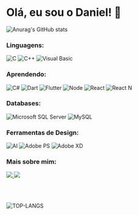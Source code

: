 <h1 align="left">Olá, eu sou o Daniel! 🌱</h1>

![Anurag's GitHub stats](https://github-readme-stats.vercel.app/api?username=d-sabino&count_private=true&show_icons=true&theme=prussian&exclude_repo=android-studio-settings,intellij-idea-settings,pycharm-settings,webstorm-settings,rider-settings,clion-settings,php-storm-settings,ecommerce,cursophp7-dao)

<h3 align="left">Linguagens:</h3>
<p align="left">
  <img alt="C" src="https://img.shields.io/badge/C-00599C?style=for-the-badge&logo=c&logoColor=white"/>
  <img alt="C++" src="https://img.shields.io/badge/C%2B%2B-00599C?style=for-the-badge&logo=c%2B%2B&logoColor=white"/>
  <img alt="Visual Basic" src="https://img.shields.io/badge/Visual%20Basic-5C2D91.svg?style=for-the-badge&logo=visual-basic&logoColor=white"/>
</p>

<!--
<h3 align="left">Frameworks e Bibliotecas:</h3>
<p align="left">
  <img alt="Flutter" src="https://img.shields.io/badge/Flutter-%2302569B.svg?style=for-the-badge&logo=Flutter&logoColor=white"/>
  <img alt="Node" src="https://img.shields.io/badge/node.js-6DA55F?style=for-the-badge&logo=node.js&logoColor=white"/>
  <img alt="React" src="https://img.shields.io/badge/react-%2320232a.svg?style=for-the-badge&logo=react&logoColor=%2361DAFB"/>
</p>
-->
<h3 align="left">Aprendendo:</h3>
<p align="left">
  <img alt="C#" src="https://img.shields.io/badge/c%23-%23239120.svg?style=for-the-badge&logo=c-sharp&logoColor=white"/>
  <img alt="Dart" src="https://img.shields.io/badge/dart-%230175C2.svg?style=for-the-badge&logo=dart&logoColor=white"/>
  <img alt="Flutter" src="https://img.shields.io/badge/Flutter-%2302569B.svg?style=for-the-badge&logo=Flutter&logoColor=white"/>
  <!--
  <img alt="CSS3" src="(https://img.shields.io/badge/css3-%231572B6.svg?style=for-the-badge&logo=css3&logoColor=white"/>
  -->
  
  
  <img alt="Node" src="https://img.shields.io/badge/node.js-6DA55F?style=for-the-badge&logo=node.js&logoColor=white"/>
  <img alt="React" src="https://img.shields.io/badge/react-%2320232a.svg?style=for-the-badge&logo=react&logoColor=%2361DAFB"/>
  
  <!--
  <img alt="HTML5" src="https://img.shields.io/badge/html5-%23E34F26.svg?style=for-the-badge&logo=html5&logoColor=white"/>
  <img alt="JAVASCRIPT" src="https://img.shields.io/badge/javascript-%23323330.svg?style=for-the-badge&logo=javascript&logoColor=%23F7DF1E"/>
  <img alt="Kotlin" src="https://img.shields.io/badge/kotlin-%230095D5.svg?style=for-the-badge&logo=kotlin&logoColor=white"/>
  -->
  <img alt="React N" src="https://img.shields.io/badge/react_native-%2320232a.svg?style=for-the-badge&logo=react&logoColor=%2361DAFB"/>
</p>

<h3 align="left">Databases:</h3>
<p align="left">
  <img alt="Microsoft SQL Server" src="https://img.shields.io/badge/Microsoft%20SQL%20Sever-CC2927?style=for-the-badge&logo=microsoft%20sql%20server&logoColor=white"/>
  <img alt="MySQL" src="https://img.shields.io/badge/mysql-%2300f.svg?style=for-the-badge&logo=mysql&logoColor=white"/>
</p>

<h3 align="left">Ferramentas de Design:</h3>
<p align="left">
  <img alt="AI" src="https://img.shields.io/badge/adobe%20illustrator-%23FF9A00.svg?style=for-the-badge&logo=adobe-illustrator&logoColor=white"/>
  <img alt="Adobe PS" src="https://img.shields.io/badge/adobe%20photoshop-%2331A8FF.svg?style=for-the-badge&logo=adobe-photoshop&logoColor=white"/>
  <img alt="Adobe XD" src="https://img.shields.io/badge/Adobe%20XD-470137?style=for-the-badge&logo=Adobe%20XD&logoColor=#FF61F6"/>
</p>

<h3 align="left">Mais sobre mim:</h3>
  <a href="https://www.linkedin.com/in/daniel-sabino/">
    <img src = "https://img.shields.io/badge/-LinkedIn-%230077B5?style=for-the-badge&logo=linkedin&logoColor=white" target = "_ blank "/>
  </a>

  <a href="https://www.behance.net/apenas_img">
    <img src = "https://img.shields.io/badge/Behance-1769ff?style=for-the-badge&logo=behance&logoColor=white" />
  </a>
</p>

<br></br>

<!--
<p>
  <img align="center" src="https://github-readme-stats.vercel.app/api/top-langs?username=d-sabino&show_icons=true&locale=en&layout=compact&theme=radical" alt="d-sabino" />
</p>
-->

![TOP-LANGS](https://github-readme-stats.vercel.app/api/top-langs/?username=d-sabino&count_private=true&theme=prussian&hide=html,css,javascript,php&langs_count=9&exclude_repo=android-studio-settings,intellij-idea-settings,pycharm-settings,webstorm-settings,rider-settings,clion-settings,php-storm-settings,ecommerce,cursophp7-dao)
